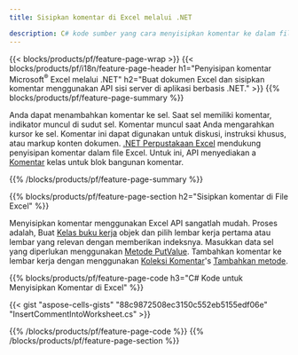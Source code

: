 ```yaml
---
title: Sisipkan komentar di Excel melalui .NET

description: C# kode sumber yang cara menyisipkan komentar ke dalam file Microsoft Excel menggunakan .NET Pustaka. 
---
```

{{< blocks/products/pf/feature-page-wrap >}}
{{< blocks/products/pf/i18n/feature-page-header h1="Penyisipan komentar Microsoft<sup>&reg;</sup> Excel melalui .NET" h2="Buat dokumen Excel dan sisipkan komentar menggunakan API sisi server di aplikasi berbasis .NET." >}}
{{% blocks/products/pf/feature-page-summary %}}

Anda dapat menambahkan komentar ke sel. Saat sel memiliki komentar, indikator muncul di sudut sel. Komentar muncul saat Anda mengarahkan kursor ke sel. Komentar ini dapat digunakan untuk diskusi, instruksi khusus, atau markup konten dokumen. [.NET Perpustakaan Excel](/cells/net/) mendukung penyisipan komentar dalam file Excel. Untuk ini, API menyediakan a [Komentar](https://reference.aspose.com/cells/net/aspose.cells/comment) kelas untuk blok bangunan komentar.

{{% /blocks/products/pf/feature-page-summary %}}

{{% blocks/products/pf/feature-page-section h2="Sisipkan komentar di File Excel" %}}

Menyisipkan komentar menggunakan Excel API sangatlah mudah. Proses adalah, Buat [Kelas buku kerja](https://reference.aspose.com/cells/net/aspose.cells/workbook) objek dan pilih lembar kerja pertama atau lembar yang relevan dengan memberikan indeksnya. Masukkan data sel yang diperlukan menggunakan [Metode PutValue](https://reference.aspose.com/cells/net/aspose.cells/cell/methods/putvalue/index). Tambahkan komentar ke lembar kerja dengan menggunakan [Koleksi Komentar](https://reference.aspose.com/cells/net/aspose.cells/commentcollection)'s [Tambahkan metode](https://reference.aspose.com/cells/net/aspose.cells.commentcollection/add/methods/1).

{{% blocks/products/pf/feature-page-code h3="C# Kode untuk Menyisipkan Komentar di Excel" %}}

{{< gist "aspose-cells-gists" "88c9872508ec3150c552eb5155edf06e" "InsertCommentIntoWorksheet.cs" >}}

{{% /blocks/products/pf/feature-page-code %}}
{{% /blocks/products/pf/feature-page-section %}}
